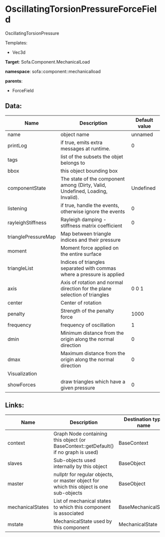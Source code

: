 # OscillatingTorsionPressureForceField

OscillatingTorsionPressure


Templates:

- Vec3d

__Target__: Sofa.Component.MechanicalLoad

__namespace__: sofa::component::mechanicalload

__parents__:

- ForceField

## Data: 

<table>
    <thead>
        <tr>
            <th>Name</th>
            <th>Description</th>
            <th>Default value</th>
        </tr>
    </thead>
    <tbody>
	<tr>
		<td>name</td>
		<td>
object name
		</td>
		<td>unnamed</td>
	</tr>
	<tr>
		<td>printLog</td>
		<td>
if true, emits extra messages at runtime.
		</td>
		<td>0</td>
	</tr>
	<tr>
		<td>tags</td>
		<td>
list of the subsets the objet belongs to
		</td>
		<td></td>
	</tr>
	<tr>
		<td>bbox</td>
		<td>
this object bounding box
		</td>
		<td></td>
	</tr>
	<tr>
		<td>componentState</td>
		<td>
The state of the component among (Dirty, Valid, Undefined, Loading, Invalid).
		</td>
		<td>Undefined</td>
	</tr>
	<tr>
		<td>listening</td>
		<td>
if true, handle the events, otherwise ignore the events
		</td>
		<td>0</td>
	</tr>
	<tr>
		<td>rayleighStiffness</td>
		<td>
Rayleigh damping - stiffness matrix coefficient
		</td>
		<td>0</td>
	</tr>
	<tr>
		<td>trianglePressureMap</td>
		<td>
Map between triangle indices and their pressure
		</td>
		<td></td>
	</tr>
	<tr>
		<td>moment</td>
		<td>
Moment force applied on the entire surface
		</td>
		<td></td>
	</tr>
	<tr>
		<td>triangleList</td>
		<td>
Indices of triangles separated with commas where a pressure is applied
		</td>
		<td></td>
	</tr>
	<tr>
		<td>axis</td>
		<td>
Axis of rotation and normal direction for the plane selection of triangles
		</td>
		<td>0 0 1</td>
	</tr>
	<tr>
		<td>center</td>
		<td>
Center of rotation
		</td>
		<td></td>
	</tr>
	<tr>
		<td>penalty</td>
		<td>
Strength of the penalty force
		</td>
		<td>1000</td>
	</tr>
	<tr>
		<td>frequency</td>
		<td>
frequency of oscillation
		</td>
		<td>1</td>
	</tr>
	<tr>
		<td>dmin</td>
		<td>
Minimum distance from the origin along the normal direction
		</td>
		<td>0</td>
	</tr>
	<tr>
		<td>dmax</td>
		<td>
Maximum distance from the origin along the normal direction
		</td>
		<td>0</td>
	</tr>
	<tr>
		<td colspan="3">Visualization</td>
	</tr>
	<tr>
		<td>showForces</td>
		<td>
draw triangles which have a given pressure
		</td>
		<td>0</td>
	</tr>

</tbody>
</table>

## Links: 


| Name | Description | Destination type name |
| ---- | ----------- | --------------------- |
|context|Graph Node containing this object (or BaseContext::getDefault() if no graph is used)|BaseContext|
|slaves|Sub-objects used internally by this object|BaseObject|
|master|nullptr for regular objects, or master object for which this object is one sub-objects|BaseObject|
|mechanicalStates|List of mechanical states to which this component is associated|BaseMechanicalState|
|mstate|MechanicalState used by this component|MechanicalState<Vec3d>|

